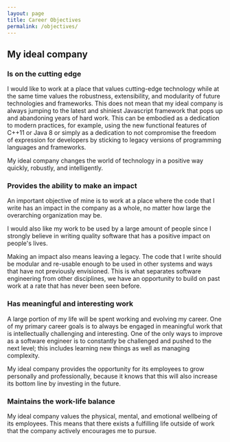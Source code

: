 ```yaml
---
layout: page
title: Career Objectives
permalink: /objectives/
---
```


## My ideal company

### Is on the cutting edge

I would like to work at a place that values cutting-edge technology while at
the same time values the robustness, extensibility, and modularity of future
technologies and frameworks. This does not mean that my ideal company is
always jumping to the latest and shiniest Javascript framework that pops up
and abandoning years of hard work. This can be embodied as a dedication to
modern practices, for example, using the new functional features of C++11 or
Java 8 or simply as a dedication to not compromise the freedom of expression
for developers by sticking to legacy versions of programming languages and
frameworks.

My ideal company changes the world of technology in a positive way quickly,
robustly, and intelligently. 

### Provides the ability to make an impact

An important objective of mine is to work at a place where the code that I
write has an impact in the company as a whole, no matter how large the
overarching organization may be.

I would also like my work to be used by a large amount of people since I
strongly believe in writing quality software that has a positive impact on
people's lives.

Making an impact also means leaving a legacy. The code that I write should be
modular and re-usable enough to be used in other systems and ways that have
not previously envisioned. This is what separates software engineering from
other disciplines, we have an opportunity to build on past work at a rate that
has never been seen before.

### Has meaningful and interesting work

A large portion of my life will be spent working and evolving my career. One
of my primary career goals is to always be engaged in meaningful work that is
intellectually challenging and interesting. One of the only ways to improve as
a software engineer is to constantly be challenged and pushed to the next
level; this includes learning new things as well as managing complexity.

My ideal company provides the opportunity for its employees to grow
personally and professionally, because it knows that this will also increase
its bottom line by investing in the future.

### Maintains the work-life balance

My ideal company values the physical, mental, and emotional wellbeing of its
employees. This means that there exists a fulfilling life outside of work that
the company actively encourages me to pursue.
